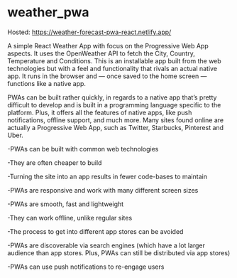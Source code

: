 # weather_pwa

Hosted: https://weather-forecast-pwa-react.netlify.app/

A simple React Weather App with focus on the Progressive Web App aspects. It uses the OpenWeather API to fetch the City, Country, Temperature and Conditions. This is an installable app built from the web technologies but with a feel and functionality that rivals an actual native app. It runs in the browser and — once saved to the home screen — functions like a native app. 

PWAs can be built rather quickly, in regards to a native app that’s pretty difficult to develop and is built in a programming language specific to the platform.  Plus, it offers all the features of native apps, like push notifications, offline support, and much more. Many sites found online are actually a Progressive Web App, such as Twitter, Starbucks, Pinterest and Uber.



-PWAs can be built with common web technologies

-They are often cheaper to build

-Turning the site into an app results in fewer code-bases to maintain

-PWAs are responsive and work with many different screen sizes

-PWAs are smooth, fast and lightweight

-They can work offline, unlike regular sites

-The process to get into different app stores can be avoided

-PWAs are discoverable via search engines (which have a lot larger audience than app stores. Plus, PWAs can still be distributed via app stores)

-PWAs can use push notifications to re-engage users
